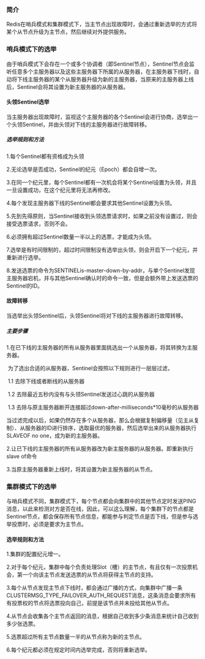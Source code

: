 ### 简介

Redis在哨兵模式和集群模式下，当主节点出现故障时，会通过重新选举的方式将某个从节点升级为主节点，然后继续对外提供服务。

#### 

### 哨兵模式下的选举

由于哨兵模式下会存在一个或多个协调者（即Sentinel节点），Sentinel节点会监听任意多个主服务器以及这些主服务器下所属的从服务器，在主服务器下线时，自动将下线主服务器的某个从服务器升级为新的主服务器，当原来的主服务器上线后，Sentinel会将其设置为新主服务器的从服务器。

#### 头领Sentinel选举

当主服务器出现故障时，监视这个主服务器的各个Sentinel会进行协商，选举出一个头领Sentinel，并由头领对下线的主服务器进行故障转移。

##### 选举规则和方法

1.每个Sentinel都有资格成为头领

2.无论选举是否成功，Sentinel的纪元（Epoch）都会自增一次。

3.在同一个纪元里，每个Sentinel都有一次机会将某个Sentinel设置为头领，并且一旦设置成功，在这个纪元里将无法再修改。

4.每个发现主服务器下线的Sentinel都会要求其他Sentinel设置为头领。

5.先到先得原则，当Sentinel接收到头领选票请求时，如果之前没有设置过，则会接受选票请求，否则不会。

6.必须拥有超过Sentinel数量一半以上的选票，才能成为头领。

7.选举是有时间限制的，超过时间限制没有选举出头领，则会开启下一个纪元，并重新进行选举。

8.发送选票的命令为SENTINELis-master-down-by-addr，与单个Sentinel发现主服务器宕机，并与其他Sentinel确认时的命令一致，但是会额外带上发送选票的Sentinel的ID。



#### 故障转移

当选举出头领Sentinel后，头领Sentinel将对下线的主服务器进行故障转移。

##### 主要步骤

1.在已下线的主服务器的所有从服务器里面挑选出一个从服务器，将其转换为主服务器。

​	为了选出合适的从服务器，Sentinel会按照以下规则进行一层层过滤，

​	1.1 去除下线或者断线的从服务器

​	1.2 去除最近五秒内没有与头领Sentinel发送过心跳的从服务器

​	1.3 去除与原主服务器断开连接超过down-after-milliseconds*10毫秒的从服务器

​	当过滤完成以后，如果仍然存在多个从服务器，那么会根据复制偏移量（见主从复制）、从服务器的ID进行排序，选取最优的服务器，然后选举出来的从服务器执行SLAVEOF  no one，成为新的主服务器。

2.让已下线的主服务器的所有从服务器改为新主服务器的从服务器。即重新执行slave of命令

3.当原主服务器重新上线时，将其设置为新主服务器的从节点。



### 集群模式下的选举

与哨兵模式不同，集群模式下，每个节点都会向集群中的其他节点定时发送PING消息，以此来检测对方是否在线，因此，可以这么理解，每个集群下的节点都是Sentinel节点，都会保存所有节点信息，都能参与判定节点是否下线，但是参与选举投票时，必须是要求为主节点。

#### 选举规则和方法

1.集群的配置纪元增一。

2.对于每个纪元，集群中每个负责处理Slot（槽）的主节点，有且仅有一次投票机会，第一个向该主节点发送选票的从节点将获得主节点的支持。

3.每个从节点发现主节点下线时，都会通过广播的方式，向集群中广播一条CLUSTERMSG_TYPE_FAILOVER_AUTH_REQUEST消息，这条消息会要求所有有投票权的节点将选票投向自己，前提是该节点并未投给其他从节点。

4.从节点会收集各个主节点返回的消息，根据自己收到多少条消息来统计自己收到多少张选票。

5.选票超过所有主节点数量一半的从节点称为新的主节点。

6.每个纪元都必须在规定时间内选举完成，否则将重新选举。









